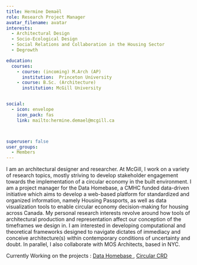 ```yaml
---
title: Hermine Demaël
role: Research Project Manager
avatar_filename: avatar
interests:
  - Architectural Design
  - Socio-Ecological Design
  - Social Relations and Collaboration in the Housing Sector 
  - Degrowth 

education:
  courses:
    - course: (incoming) M.Arch (AP)
      institution:  Princeton University
    - course: B.Sc. (Architecture) 
      institution: McGill University


social:
  - icon: envelope
    icon_pack: fas
    link: mailto:hermine.demael@mcgill.ca



superuser: false
user_groups:
  - Members
---
```




I am an architectural designer and researcher. 
At McGill, I work on a variety of research topics, mostly striving to develop stakeholder engagement towards the implementation of a circular economy in the built environment. I am a project manager for the Data Homebase, a CMHC funded data-driven initiative which aims to develop a web-based platform for standardized and organized information, namely Housing Passports, as well as data visualization tools to enable circular economy decision-making for housing across Canada. 
My personal research interests revolve around how tools of architectural production and representation affect our conception of the timeframes we design in. I am interested in developing computational and theoretical frameworks designed to navigate dictates of immediacy and conceive architecture(s) within contemporary conditions of uncertainty and doubt. 
In parallel, I also collaborate with MOS Architects, based in NYC. 


Currently Working on the projects : 
<a href='https://deft-stroopwafel-a0d849.netlify.app/project/data-homebase'  >Data Homebase </a>, 
<a href='https://deft-stroopwafel-a0d849.netlify.app/project/circular-crd'  > Circular CRD</a>
</br>